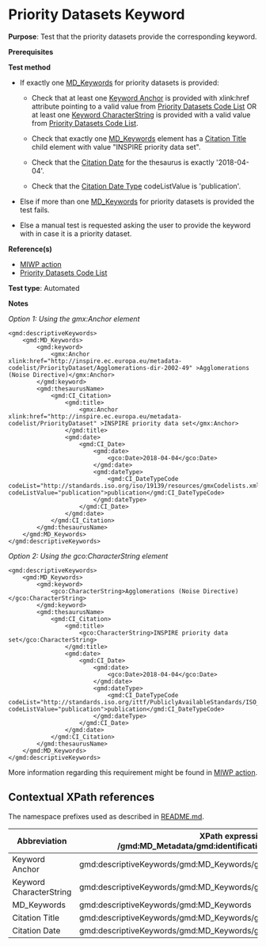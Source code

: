 # Priority Datasets Keyword

**Purpose**: Test that the priority datasets provide the corresponding keyword.

**Prerequisites**

**Test method**

* If exactly one [MD_Keywords](#mdKeywords) for priority datasets is provided:

    * Check that at least one [Keyword Anchor](#keywordanchor) is provided with xlink:href attribute pointing to a valid value from [Priority Datasets Code List](http://inspire.ec.europa.eu/metadata-codelist/PriorityDataset) OR at least one [Keyword CharacterString](#keywordcharacterstring) is provided with a valid value from [Priority Datasets Code List](http://inspire.ec.europa.eu/metadata-codelist/PriorityDataset).

    * Check that exactly one [MD_Keywords](#mdKeywords) element has a [Citation Title](#citationtitle) child element with value "INSPIRE priority data set".

    * Check that the [Citation Date](#citationdate) for the thesaurus is exactly '2018-04-04'.

    * Check that the [Citation Date Type](#citationdate) codeListValue is 'publication'.

* Else if more than one [MD_Keywords](#mdKeywords) for priority datasets is provided the test fails.

* Else a manual test is requested asking the user to provide the keyword with in case it is a priority dataset.

**Reference(s)**

* [MIWP action](https://ies-svn.jrc.ec.europa.eu/projects/2016-5/wiki/Implementation)
* [Priority Datasets Code List](http://inspire.ec.europa.eu/metadata-codelist/PriorityDataset)

**Test type**: Automated

**Notes**

_Option 1: Using the gmx:Anchor element_
```
<gmd:descriptiveKeywords>
    <gmd:MD_Keywords>
        <gmd:keyword>
            <gmx:Anchor xlink:href="http://inspire.ec.europa.eu/metadata-codelist/PriorityDataset/Agglomerations-dir-2002-49" >Agglomerations (Noise Directive)</gmx:Anchor>
        </gmd:keyword>
        <gmd:thesaurusName>
            <gmd:CI_Citation>
                <gmd:title>
                    <gmx:Anchor xlink:href="http://inspire.ec.europa.eu/metadata-codelist/PriorityDataset" >INSPIRE priority data set</gmx:Anchor>
                </gmd:title>
                <gmd:date>
                    <gmd:CI_Date>
                        <gmd:date>
                            <gco:Date>2018-04-04</gco:Date>
                        </gmd:date>
                        <gmd:dateType>
                            <gmd:CI_DateTypeCode codeList="http://standards.iso.org/iso/19139/resources/gmxCodelists.xml#CI_DateTypeCode" codeListValue="publication">publication</gmd:CI_DateTypeCode>
                        </gmd:dateType>
                    </gmd:CI_Date>
                </gmd:date>
            </gmd:CI_Citation>
        </gmd:thesaurusName>
    </gmd:MD_Keywords>
</gmd:descriptiveKeywords>
```

_Option 2: Using the gco:CharacterString element_
```
<gmd:descriptiveKeywords>
    <gmd:MD_Keywords>
        <gmd:keyword>
            <gco:CharacterString>Agglomerations (Noise Directive)</gco:CharacterString>
        </gmd:keyword>
        <gmd:thesaurusName>
            <gmd:CI_Citation>
                <gmd:title>
                    <gco:CharacterString>INSPIRE priority data set</gco:CharacterString>
                </gmd:title>
                <gmd:date>
                    <gmd:CI_Date>
                        <gmd:date>
                            <gco:Date>2018-04-04</gco:Date>
                        </gmd:date>
                        <gmd:dateType>
                            <gmd:CI_DateTypeCode codeList="http://standards.iso.org/ittf/PubliclyAvailableStandards/ISO_19139_Schemas/resources/codelist/ML_gmxCodelists.xml#CI_DateTypeCode" codeListValue="publication">publication</gmd:CI_DateTypeCode>
                        </gmd:dateType>
                    </gmd:CI_Date>
                </gmd:date>
            </gmd:CI_Citation>
        </gmd:thesaurusName>
    </gmd:MD_Keywords>
</gmd:descriptiveKeywords>
```

More information regarding this requirement might be found in [MIWP action](https://ies-svn.jrc.ec.europa.eu/projects/2016-5/wiki/Implementation).

## Contextual XPath references

The namespace prefixes used as described in [README.md](./README.md#namespaces).

Abbreviation                                   |  XPath expression (relative to /gmd:MD_Metadata/gmd:identificationInfo/gmd:MD_DataIdentification)
-----------------------------------------------| -------------------------------------------------------------------------
<a name="keywordanchor"></a> Keyword Anchor | gmd:descriptiveKeywords/gmd:MD_Keywords/gmd:keyword/gmx:Anchor
<a name="keywordcharacterstring"></a> Keyword CharacterString | gmd:descriptiveKeywords/gmd:MD_Keywords/gmd:keyword/gco:CharacterString
<a name="mdKeywords"></a> MD_Keywords | gmd:descriptiveKeywords/gmd:MD_Keywords
<a name="citationtitle"></a> Citation Title | gmd:descriptiveKeywords/gmd:MD_Keywords/gmd:thesaurusName/gmd:CI_Citation/gmd:title
<a name="citationdate"></a> Citation Date | gmd:descriptiveKeywords/gmd:MD_Keywords/gmd:thesaurusName/gmd:CI_Citation/gmd:date
